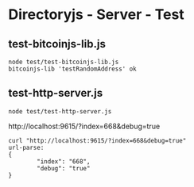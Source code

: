 # Directoryjs - Server - Test

## test-bitcoinjs-lib.js
```
node test/test-bitcoinjs-lib.js
bitcoinjs-lib 'testRandomAddress' ok
```

## test-http-server.js
```
node test/test-http-server.js
```

http://localhost:9615/?index=668&debug=true

```
curl "http://localhost:9615/?index=668&debug=true"
url-parse:
{
        "index": "668",
        "debug": "true"
}
```
